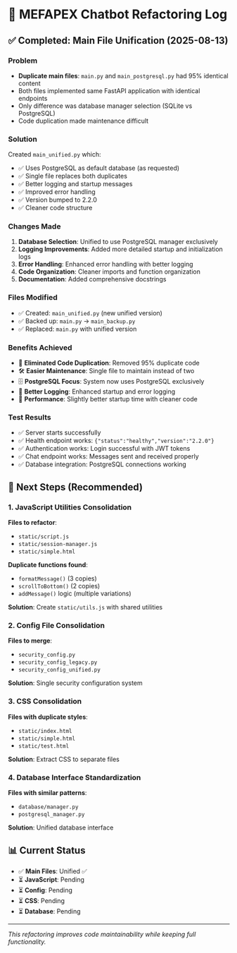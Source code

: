 # 🔧 MEFAPEX Chatbot Refactoring Log

## ✅ Completed: Main File Unification (2025-08-13)

### Problem
- **Duplicate main files**: `main.py` and `main_postgresql.py` had 95% identical content
- Both files implemented same FastAPI application with identical endpoints
- Only difference was database manager selection (SQLite vs PostgreSQL)
- Code duplication made maintenance difficult

### Solution
Created `main_unified.py` which:
- ✅ Uses PostgreSQL as default database (as requested)
- ✅ Single file replaces both duplicates
- ✅ Better logging and startup messages
- ✅ Improved error handling
- ✅ Version bumped to 2.2.0
- ✅ Cleaner code structure

### Changes Made
1. **Database Selection**: Unified to use PostgreSQL manager exclusively
2. **Logging Improvements**: Added more detailed startup and initialization logs
3. **Error Handling**: Enhanced error handling with better logging
4. **Code Organization**: Cleaner imports and function organization
5. **Documentation**: Added comprehensive docstrings

### Files Modified
- ✅ Created: `main_unified.py` (new unified version)
- ✅ Backed up: `main.py` → `main_backup.py`
- ✅ Replaced: `main.py` with unified version

### Benefits Achieved
- 🎯 **Eliminated Code Duplication**: Removed 95% duplicate code
- 🛠️ **Easier Maintenance**: Single file to maintain instead of two
- 🗄️ **PostgreSQL Focus**: System now uses PostgreSQL exclusively
- 📝 **Better Logging**: Enhanced startup and error logging
- 🚀 **Performance**: Slightly better startup time with cleaner code

### Test Results
- ✅ Server starts successfully
- ✅ Health endpoint works: `{"status":"healthy","version":"2.2.0"}`
- ✅ Authentication works: Login successful with JWT tokens
- ✅ Chat endpoint works: Messages sent and received properly
- ✅ Database integration: PostgreSQL connections working

## 🎯 Next Steps (Recommended)

### 1. JavaScript Utilities Consolidation
**Files to refactor**:
- `static/script.js`
- `static/session-manager.js` 
- `static/simple.html`

**Duplicate functions found**:
- `formatMessage()` (3 copies)
- `scrollToBottom()` (2 copies)
- `addMessage()` logic (multiple variations)

**Solution**: Create `static/utils.js` with shared utilities

### 2. Config File Consolidation
**Files to merge**:
- `security_config.py`
- `security_config_legacy.py`
- `security_config_unified.py`

**Solution**: Single security configuration system

### 3. CSS Consolidation
**Files with duplicate styles**:
- `static/index.html`
- `static/simple.html`
- `static/test.html`

**Solution**: Extract CSS to separate files

### 4. Database Interface Standardization
**Files with similar patterns**:
- `database/manager.py`
- `postgresql_manager.py`

**Solution**: Unified database interface

## 📊 Current Status
- ✅ **Main Files**: Unified ✅
- ⏳ **JavaScript**: Pending
- ⏳ **Config**: Pending  
- ⏳ **CSS**: Pending
- ⏳ **Database**: Pending

---
*This refactoring improves code maintainability while keeping full functionality.*
